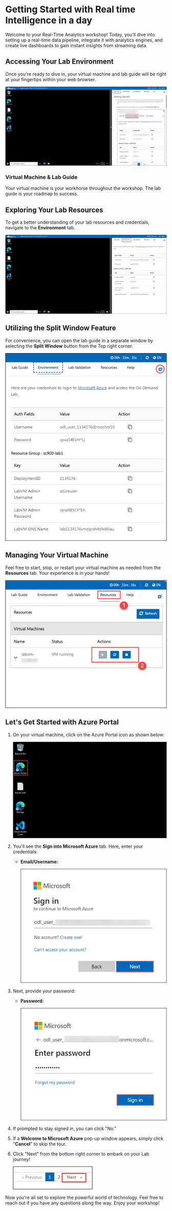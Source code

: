 # Getting Started with Real time Intelligence in a day

Welcome to your Real-Time Analytics workshop! Today, you'll dive into setting up a real-time data pipeline, integrate it with analytics engines, and create live dashboards to gain instant insights from streaming data.
 
## Accessing Your Lab Environment
 
Once you're ready to dive in, your virtual machine and lab guide will be right at your fingertips within your web browser.

   ![](./media/labguide-1.png)

### Virtual Machine & Lab Guide
 
Your virtual machine is your workhorse throughout the workshop. The lab guide is your roadmap to success.
 
## Exploring Your Lab Resources
 
To get a better understanding of your lab resources and credentials, navigate to the **Environment** tab.
 
   ![Explore Lab Resources](./media/env-1.png)
 
## Utilizing the Split Window Feature
 
For convenience, you can open the lab guide in a separate window by selecting the **Split Window** button from the Top right corner.
 
 ![Use the Split Window Feature](./media/spl.png)
 
## Managing Your Virtual Machine
 
Feel free to start, stop, or restart your virtual machine as needed from the **Resources** tab. Your experience is in your hands!
 
![Manage Your Virtual Machine](./media/res.png)

## Let's Get Started with Azure Portal

1. On your virtual machine, click on the Azure Portal icon as shown below:

   ![Launch Azure Portal](./media/sc900-image(1).png)
   
1. You'll see the **Sign into Microsoft Azure** tab. Here, enter your credentials:
 
   - **Email/Username:** <inject key="AzureAdUserEmail"></inject>
 
       ![Enter Your Username](./media/sc900-image-1.png)
 
1. Next, provide your password:
 
   - **Password:** <inject key="AzureAdUserPassword"></inject>
 
       ![Enter Your Password](./media/sc900-image-2.png)
 
1. If prompted to stay signed in, you can click "No."
 
1. If a **Welcome to Microsoft Azure** pop-up window appears, simply click "**Cancel**" to skip the tour.

1. Click "Next" from the bottom right corner to embark on your Lab journey!

   ![Launch Azure Portal](./media/sc900-image(3).png)

Now you're all set to explore the powerful world of technology. Feel free to reach out if you have any questions along the way. Enjoy your workshop!

